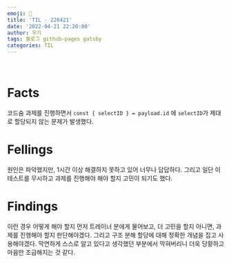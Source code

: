 ```yaml
---
emoji: 🤔
title: 'TIL - 220421'
date: '2022-04-21 22:20:00'
author: 우기
tags: 블로그 github-pages gatsby
categories: TIL
---
```


<br>

# Facts
코드숨 과제를 진행하면서 `const { selectID } = payload.id` 에 `selectID`가 제대로 할당되지 않는 문제가 발생했다.

# Fellings
원인은 파악했지만, 1시간 이상 해결하지 못하고 있어 너무나 답답하다. 그리고 일단 이 테스트를 무시하고 과제를 진행해야 해야 할지 고민이 되기도 했다.

# Findings
이런 경우 어떻게 해야 할지 먼저 트레이너 분에게 물어보고, 더 고민을 할지 아니면, 과제를 진행해야 할지 판단해야겠다.
그리고 구조 분해 할당에 대해 정확한 개념을 집고 사용해야겠다. 막연하게 스스로 알고 있다고 생각했던 부분에서 막혀버리니 더욱 당황하고 마음만 조급해지는 것 같다.


<br>
